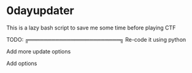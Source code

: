 # 0dayupdater

This is a lazy bash script to save me some time before playing CTF

TODO:
╔════════════════════════╗
Re-code it using python

Add more update options

Add options
